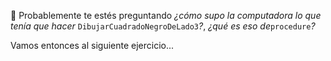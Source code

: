 :thought_balloon: Probablemente te estés preguntando _¿cómo supo la computadora lo que tenía que hacer_ `DibujarCuadradoNegroDeLado3`_?_, _¿qué es eso de_`procedure`_?_ 

Vamos entonces al siguiente ejercicio...